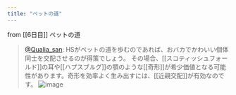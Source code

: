 ```yaml
---
title: "ペットの道"
---
```


from [[6日目]]
ペットの道
> [@Qualia_san](https://twitter.com/Qualia_san/status/1587640209855766528?s=20&t=IV6TNtqV3vVRO2NOQO0kxA): HSがペットの道を歩むのであれば、おバカでかわいい個体同士を交配させるのが得策でしょう。
> その場合、[[スコティッシュフォールド]]の耳や[[ハプスブルグ]]の顎のような[[奇形]]が希少価値となる可能性があります。奇形を効率よく生み出すには、[[近親交配]]が有効なのです。
> ![image](https://pbs.twimg.com/media/FghuVHeVUAEqSPl.png)

